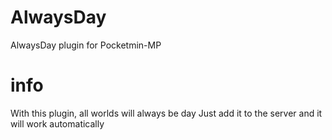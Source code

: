 # AlwaysDay
AlwaysDay plugin for Pocketmin-MP

# info
With this plugin, all worlds will always be day
Just add it to the server and it will work automatically

